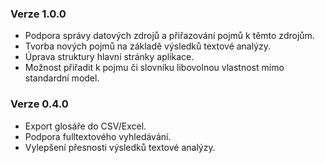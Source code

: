 ### Verze 1.0.0

- Podpora správy datových zdrojů a přiřazování pojmů k těmto zdrojům.
- Tvorba nových pojmů na základě výsledků textové analýzy.
- Úprava struktury hlavní stránky aplikace.
- Možnost přiřadit k pojmu či slovníku libovolnou vlastnost mimo standardní model.

### Verze 0.4.0

- Export glosáře do CSV/Excel.
- Podpora fulltextového vyhledávání.
- Vylepšení přesnosti výsledků textové analýzy.
